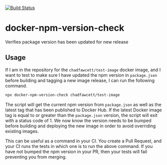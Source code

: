 [![Build Status](https://semaphoreci.com/api/v1/chadfawcett/docker-npm-version-check/branches/master/badge.svg)](https://semaphoreci.com/chadfawcett/docker-npm-version-check)

# docker-npm-version-check
Verifies package version has been updated for new release

## Usage

If I am in the repository for the `chadfawcett/test-image` docker image, and I
want to test to make sure I have updated the npm version in `package.json`
before building and tagging a new image release, I can run the following
command.

```bash
npx docker-npm-version-check chadfawcett/test-image
```

The script will get the current npm version from `package.json` as well as the
latest tag that has been published to Docker Hub. If the latest Docker image
tag is equal to or greater than the `package.json` version, the script will
exit with a status code of 1. We now know the version needs to be bumped before
building and deploying the new image in order to avoid overriding existing
images.

This can be useful as a command in your CI. You create a Pull Request, and your
CI runs the tests in which one is to run the above command. If you have
not bumped the npm version in your PR, then your tests will fail preventing you
from merging.
